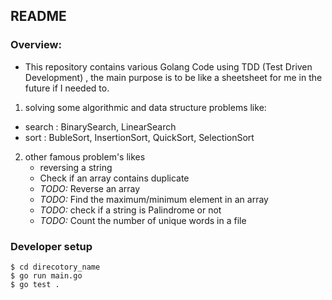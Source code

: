 ## README
### Overview:
- This repository contains various Golang Code  using TDD (Test Driven Development) , the main purpose is to be like a sheetsheet for me in the future if I needed to.
1. solving some algorithmic and data structure problems like:
  - search : BinarySearch, LinearSearch
  - sort : BubleSort, InsertionSort, QuickSort, SelectionSort
2. other famous problem's likes
	- reversing a string
	- Check if an array contains duplicate
	- *TODO:* Reverse an array 
	- *TODO:* Find the maximum/minimum element in an array
	- *TODO:* check if a string is Palindrome or not
	- *TODO:* Count the number of unique words in a file

### Developer setup
```
$ cd direcotory_name 
$ go run main.go
$ go test .
```

